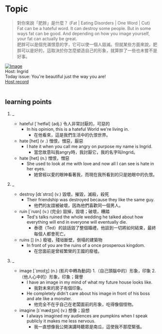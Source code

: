 # Topic

> 對你來說「肥胖」是什麼？ (Fat | Eating Disorders | One Word | Cut) <br>
> Fat can be a hateful word. It can destroy some people. But in some ways fat can be good. And depending on how you image yourself, your fat can actually be great. <br>
> 肥胖可以是個充滿恨意的字，它可以使一個人毀滅。但就某些方面來說，肥胖可以是好的，這取決於你怎麼塑造自己的形象，就算胖了一些也未嘗不是好事。 <br>

[![Image](https://cdn.voicetube.com/assets/thumbnails/UWXwIPs-xWg.jpg)](https://www.youtube.com/embed/UWXwIPs-xWg?rel=0&showinfo=0&cc_load_policy=0&controls=1&autoplay=1&iv_load_policy=3&playsinline=1&wmode=transparent&start=97&end=115&enablejsapi=1&origin=https://tw.voicetube.com&widgetid=1)<br>
Host: Ingrid
<br>Today issue: You're beautiful just the way you are!
<br>
[Host record](https://cdn.voicetube.com/tmp/everyday_records/ingrid.wang_vt_50297/3759.mp3)
<br><br>
## learning points
1. _
	* hateful [ˋhetfəl] (adj.) 令人非常討厭的，可惡的
		- In his opinion, this is a hateful World we're living in.
			+ 在他看來，這是我們生活中的仇恨世界。
	* hate [het] (v .) 憎恨，憎惡，厭惡
		- I hate it when you call me angry on purpose my name is Ingrid.
			+ 當您故意叫我angry時，我討厭它，我的名字叫Ingrid。
	* hate [het] (n.) 憎恨，憎惡
		- She used to look at me with love and now all I can see is hate in her eyes.
			+ 她曾經以愛的眼神看著我，而現在我所看到的只是她眼中的仇恨。

2. _
	* destroy [dɪˋstrɔɪ] (v.) 毀壞，摧毀，滅殺，殺死
		- Their friendship was destroyed because they like the same guy.
			+ 他們的友誼被破壞，因為他們喜歡同一個男人。
	* ruin [ˋrʊɪn] (v.) (完全) 毀掉，毀壞；破壞，糟踏
		- Ted's talks ruined the whole wedding he talked about how everything will end in everyone will eventually die.
			+ 泰德（Ted）的談話毀了整個婚禮，他談到一切將如何結束，最終每個人都會死亡。
	* ruins [] (n.) 廢墟，殘垣斷壁，倒塌的建築物
		- In front of you are the ruins of a once prosperous kingdom.
			+ 在您面前是曾經繁榮的王國的廢墟。

3. _
	* image [ˋɪmɪdʒ] (n.) (影片中轉為動詞) 1.（自己頭腦中的）形象，印象 2. （他人心中的）形象，印象；聲譽
		- I have an image in my mind of what my future house looks like.
			+ 我對未來的房子有個印象。
		- He completely didn't care about his image in front of his boss and ate like a monster.
			+ 他完全不在乎自己在老闆面前的形象，吃得像個怪物。
	* imagine [ɪˋmædʒɪn] (v.) 想像；設想
		- I always imagined my audiences are pumpkins when I speak publicly it makes me less nervous.
			+ 我一直想像我公開演講時聽眾是南瓜，這使我不那麼緊張。
